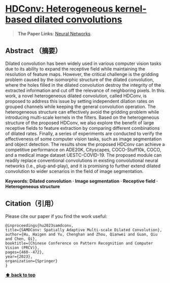 # [HDConv: Heterogeneous kernel-based dilated convolutions](https://github.com/HuHaigen/HDConv)

> **The Paper Links**: [Neural Networks](https://www.sciencedirect.com/science/article/pii/S0893608024004921?dgcid=author).

## Abstract （摘要）
Dilated convolution has been widely used in various computer vision tasks due to its ability to expand the receptive field while maintaining the resolution of feature maps. However, the critical challenge is the gridding problem caused by the isomorphic structure of the dilated convolution, where the holes filled in the dilated convolution destroy the integrity of the extracted information and cut off the relevance of neighboring pixels. In this work, a novel heterogeneous dilated convolution, called HDConv, is proposed to address this issue by setting independent dilation rates on grouped channels while keeping the general convolution operation. The heterogeneous structure can effectively avoid the gridding problem while introducing multi-scale kernels in the filters. Based on the heterogeneous structure of the proposed HDConv, we also explore the benefit of large receptive fields to feature extraction by comparing different combinations of dilated rates. Finally, a series of experiments are conducted to verify the effectiveness of some computer vision tasks, such as image segmentation and object detection. The results show the proposed HDConv can achieve a competitive performance on ADE20K, Cityscapes, COCO-Stuff10k, COCO, and a medical image dataset UESTC-COVID-19. The proposed module can readily replace conventional convolutions in existing convolutional neural networks (i.e., plug-and-play), and it is promising to further extend dilated convolution to wider scenarios in the field of image segmentation.

**Keywords: Dilated convolution · Image segmentation · Receptive field · Heterogeneous structure**

## Citation（引用）

Please cite our paper if you find the work useful: 

	@inproceedings{hu2023samdconv,
  	title={SAMDConv: Spatially Adaptive Multi-scale Dilated Convolution},
  	author={Hu, Haigen and Yu, Chenghan and Zhou, Qianwei and Guan, Qiu and Chen, Qi},
  	booktitle={Chinese Conference on Pattern Recognition and Computer Vision (PRCV)},
  	pages={460--472},
  	year={2023},
  	organization={Springer}
	}

**[⬆ back to top](#0-preface)**
